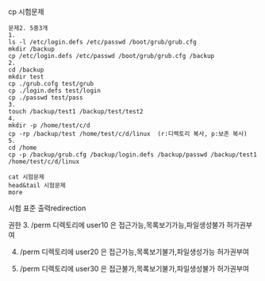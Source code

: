   cp 시험문제
  ```
  문제2. 5중3개
  1.
  ls -l /etc/login.defs /etc/passwd /boot/grub/grub.cfg
  mkdir /backup
  cp /etc/login.defs /etc/passwd /boot/grub/grub.cfg /backup
  2.
  cd /backup
  mkdir test
  cp ./grub.cofg test/grub
  cp ./login.defs test/login
  cp ./passwd test/pass
  3.
  touch /backup/test1 /backup/test/test2
  4.
  mkdir -p /home/test/c/d
  cp -rp /backup/test /home/test/c/d/linux  (r:디렉토리 복사, p:보존 복사)
  5.
  cd /home
  cp -p /backup/grub.cfg /backup/login.defs /backup/passwd /backup/test1 /home/test/c/d/linux

  cat 시험문제
  head&tail 시험문제
  more
```
시험 표준 출력redirection


권한
3. /perm 디렉토리에 user10 은 접근가능,목록보기가능,파일생성불가 허가권부여

4. /perm 디렉토리에 user20 은 접근가능,목록보기불가,파일생성가능 허가권부여

5. /perm 디렉토리에 user30 은 접근불가,목록보기불가,파일생성불가 허가권부여
